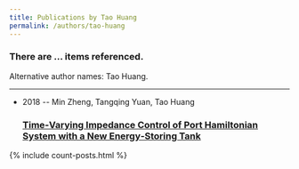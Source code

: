 ```yaml
---
title: Publications by Tao Huang
permalink: /authors/tao-huang
---
```


<h3 id="number-posts">There are ... items referenced.</h3>
<p id='info-authors'>Alternative author names: Tao Huang.</p>
<hr />
<ul class="post-list">
<li><span class='post-meta'>2018 -- Min Zheng, Tangqing Yuan, Tao Huang</span><h3><a class='post-link' href="{{ site.baseurl }}/time-varying-impedance-control-of-port-hamiltonian-system-with-a-new-energy-storing-tank">Time‐Varying Impedance Control of Port Hamiltonian System with a New Energy‐Storing Tank</a></h3></li>

</ul>
{% include count-posts.html %}
